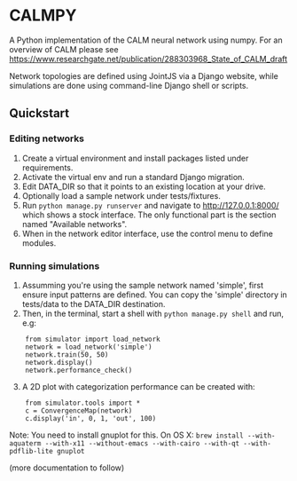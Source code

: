 # CALMPY

A Python implementation of the CALM neural network using numpy. For an overview of CALM please see https://www.researchgate.net/publication/288303968_State_of_CALM_draft 

Network topologies are defined using JointJS via a Django website, while simulations are done using command-line Django shell or scripts.

## Quickstart

### Editing networks

1. Create a virtual environment and install packages listed under requirements.
2. Activate the virtual env and run a standard Django migration.
3. Edit DATA_DIR so that it points to an existing location at your drive.
4. Optionally load a sample network under tests/fixtures.
5. Run `python manage.py runserver` and navigate to http://127.0.0.1:8000/ which shows a stock interface. The only functional part is the section named "Available networks".
6. When in the network editor interface, use the control menu to define modules.

### Running simulations

1. Assumming you're using the sample network named 'simple', first ensure input patterns are defined. You can copy the 'simple' directory in tests/data to the DATA_DIR destination.
2. Then, in the terminal, start a shell with `python manage.py shell` and run, e.g:

```
    from simulator import load_network
    network = load_network('simple')
    network.train(50, 50)
    network.display()
    network.performance_check()
```

3. A 2D plot with categorization performance can be created with:

```
    from simulator.tools import *
    c = ConvergenceMap(network)
    c.display('in', 0, 1, 'out', 100)
```

Note: You need to install gnuplot for this. On OS X: `brew install --with-aquaterm --with-x11 --without-emacs --with-cairo --with-qt --with-pdflib-lite gnuplot`

(more documentation to follow)
